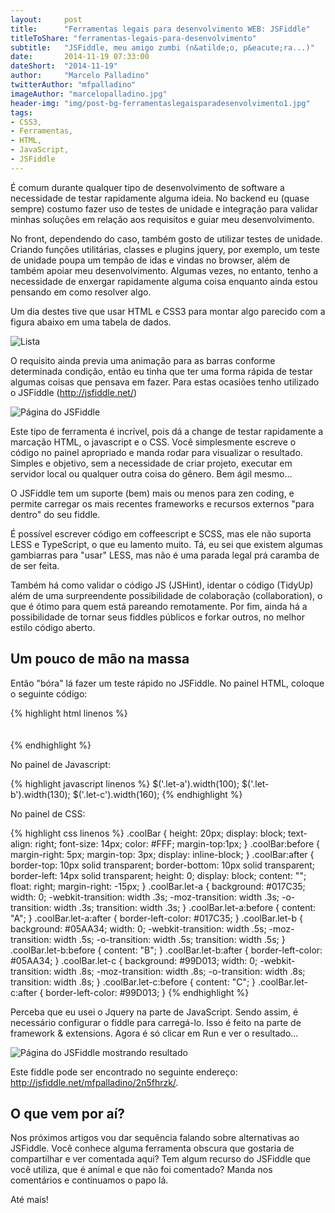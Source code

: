 ```yaml
---
layout:     post
title:      "Ferramentas legais para desenvolvimento WEB: JSFiddle"
titleToShare: "ferramentas-legais-para-desenvolvimento"
subtitle:   "JSFiddle, meu amigo zumbi (n&atilde;o, p&eacute;ra...)"
date:       2014-11-19 07:33:00
dateShort:  "2014-11-19"
author:     "Marcelo Palladino"
twitterAuthor: "mfpalladino"
imageAuthor: "marcelopalladino.jpg"
header-img: "img/post-bg-ferramentaslegaisparadesenvolvimento1.jpg"
tags:
- CSS3,
- Ferramentas,
- HTML,
- JavaScript,
- JSFiddle
---
```


<p>
    &Eacute; comum durante qualquer tipo de desenvolvimento de software a necessidade de testar rapidamente alguma ideia. No backend eu (quase sempre) costumo fazer uso de testes de unidade e integra&ccedil;&atilde;o para validar minhas solu&ccedil;&otilde;es em rela&ccedil;&atilde;o aos requisitos e guiar meu desenvolvimento.
</p>

<p>
    No front, dependendo do caso, tamb&eacute;m gosto de utilizar testes de unidade. Criando fun&ccedil;&otilde;es utilit&aacute;rias,
    classes e plugins jquery, por exemplo, um teste de unidade poupa um temp&atilde;o de idas e vindas no browser, al&eacute;m de tamb&eacute;m apoiar meu desenvolvimento. Algumas vezes, no entanto, tenho a necessidade de enxergar rapidamente alguma coisa enquanto ainda estou pensando em como resolver algo.
</p>

<p>Um dia destes tive que usar HTML e CSS3 para montar algo parecido com a figura abaixo em uma tabela de dados.</p>

<img src="{{ site.url }}/img/ferramentaslegaisparadesenvolvimento1-lista.png" alt="Lista" class="img-responsive center-block">

<p>
    O requisito ainda previa uma anima&ccedil;&atilde;o para as barras conforme determinada condi&ccedil;&atilde;o,
    ent&atilde;o eu tinha que ter uma forma r&aacute;pida de testar algumas coisas que pensava em fazer.
    Para estas ocasi&otilde;es tenho utilizado o JSFiddle (<a target="_blank" href="http://jsfiddle.net/">http://jsfiddle.net/</a>)
</p>

<img src="{{ site.url }}/img/ferramentaslegaisparadesenvolvimento1-jsfiddle.png" alt="P&aacute;gina do JSFiddle" class="img-responsive center-block">

<p>
    Este tipo de ferramenta &eacute; incr&iacute;vel, pois d&aacute; a change de testar rapidamente a marca&ccedil;&atilde;o HTML, o javascript e o CSS. Voc&ecirc; simplesmente escreve o c&oacute;digo no painel apropriado e manda rodar para visualizar o resultado. Simples e objetivo, sem a necessidade de criar projeto, executar em servidor local ou qualquer outra coisa do g&ecirc;nero. Bem &aacute;gil mesmo...
</p>

<p>
    O JSFiddle tem um suporte (bem) mais ou menos para zen coding, e permite carregar os mais recentes frameworks e recursos externos &quot;para dentro&quot; do seu fiddle.
</p>

<p>
    &Eacute; poss&iacute;vel escrever c&oacute;digo em coffeescript e SCSS, mas ele n&atilde;o suporta LESS e TypeScript, o que eu lamento muito. T&aacute;, eu sei que existem algumas gambiarras para &quot;usar&quot; LESS, mas n&atilde;o &eacute; uma parada legal pr&aacute; caramba de de ser feita.
</p>

<p>
    Tamb&eacute;m h&aacute; como validar o c&oacute;digo JS (JSHint), identar o c&oacute;digo (TidyUp) al&eacute;m de uma surpreendente possibilidade de colabora&ccedil;&atilde;o (collaboration), o que &eacute; &oacute;timo para quem est&aacute; pareando remotamente.
    Por fim, ainda h&aacute; a possibilidade de tornar seus fiddles p&uacute;blicos e forkar outros, no melhor estilo c&oacute;digo aberto.
</p>

<h2 class="section-heading">Um pouco de m&atilde;o na massa</h2>

<p>
    Ent&atilde;o &quot;b&oacute;ra&quot; l&aacute; fazer um teste r&aacute;pido no JSFiddle. No painel HTML, coloque o seguinte c&oacute;digo:
</p>

{% highlight html linenos %}
<span class="coolBar let-a"></span>  
<span class="coolBar let-b"></span>  
<span class="coolBar let-c"></span>  
{% endhighlight %}

<p>
    No painel de Javascript:
</p>

{% highlight javascript linenos %}
$('.let-a').width(100);
$('.let-b').width(130);
$('.let-c').width(160);
{% endhighlight %}

<p>
    No painel de CSS:
</p>

{% highlight css linenos %}
.coolBar {
    height: 20px;
    display: block;
    text-align: right;
    font-size: 14px;
    color: #FFF;
    margin-top:1px;
}
.coolBar:before {
    margin-right: 5px;
    margin-top: 3px;
    display: inline-block;
}
.coolBar:after {
    border-top: 10px solid transparent;
    border-bottom: 10px solid transparent;
    border-left: 14px solid transparent;
    height: 0;
    display: block;
    content: "";
    float: right;
    margin-right: -15px;
}
.coolBar.let-a {
    background: #017C35;
    width: 0;
    -webkit-transition: width .3s;
    -moz-transition: width .3s;
    -o-transition: width .3s;
    transition: width .3s;
}
.coolBar.let-a:before {
    content: "A";
}
.coolBar.let-a:after {
    border-left-color: #017C35;
}
.coolBar.let-b {
    background: #05AA34;
    width: 0;
    -webkit-transition: width .5s;
    -moz-transition: width .5s;
    -o-transition: width .5s;
    transition: width .5s;
}
.coolBar.let-b:before {
    content: "B";
}
.coolBar.let-b:after {
    border-left-color: #05AA34;
}
.coolBar.let-c {
    background: #99D013;
    width: 0;
    -webkit-transition: width .8s;
    -moz-transition: width .8s;
    -o-transition: width .8s;
    transition: width .8s;
}
.coolBar.let-c:before {
    content: "C";
}
.coolBar.let-c:after {
    border-left-color: #99D013;
}
{% endhighlight %}

<p>
    Perceba que eu usei o Jquery na parte de JavaScript. Sendo assim, &eacute; necess&aacute;rio configurar o fiddle para carreg&aacute;-lo. Isso &eacute; feito na parte de framework &amp; extensions. Agora &eacute; s&oacute; clicar em Run e ver o resultado...
</p>

<img src="{{ site.url }}/img/ferramentaslegaisparadesenvolvimento1-jsfiddle-run.png" alt="P&aacute;gina do JSFiddle mostrando resultado" class="img-responsive center-block">

<p>
    Este fiddle pode ser encontrado no seguinte endere&ccedil;o:
    <a target="_blank" href="http://jsfiddle.net/mfpalladino/2n5fhrzk/">http://jsfiddle.net/mfpalladino/2n5fhrzk/</a>.
</p>

<h2 class="section-heading">O que vem por a&iacute;?</h2>

<p>
Nos pr&oacute;ximos artigos vou dar sequ&ecirc;ncia falando sobre alternativas ao JSFiddle. Voc&ecirc; conhece alguma ferramenta obscura que gostaria de compartilhar e ver comentada aqui? Tem algum recurso do JSFiddle que voc&ecirc; utiliza, que &eacute; animal e que n&atilde;o foi comentado? Manda nos coment&aacute;rios e continuamos o papo l&aacute;.
</p>

<p>
At&eacute; mais!
</p>